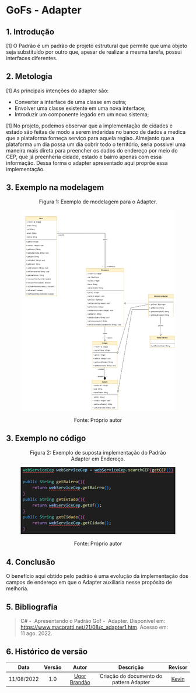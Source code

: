 # GoFs - Adapter

## 1. Introdução
[1] O Padrão é um padrão de projeto estrutural que permite que uma objeto seja substituído por outro que, apesar de realizar a mesma tarefa, possui interfaces diferentes.

## 2. Metologia
[1] As principais intenções do adapter são:
- Converter a interface de uma classe em outra;
- Envolver uma classe existente em uma nova interface;
- Introduzir um componente legado em um novo sistema; 

[1] No projeto, podemos observar que a implementação de cidades e estado são feitas de modo a serem inderidas no banco de dados a medica que a plataforma forneça serviço para aquela regiao. Almejanto que a plataforma um dia possa um dia cobrir todo o território, seria possivel uma maneira mais direta para preencher os dados do endereço por meio do CEP, que já preenheria cidade, estado e bairro apenas com essa informação. Dessa forma o adapter apresentado aqui proprõe essa implementação. 

## 3. Exemplo na modelagem 
<figure>
  <figcaption style="text-align: center !important">
    Figura 1: Exemplo de modelagem para o Adapter.
  </figcaption>

  ![Diagrama de Classes - Interfaces](../img/DiagramaAdapter.png)

  <figcaption style="text-align: center !important">
    Fonte: Próprio autor
  </figcaption>
</figure>

## 3. Exemplo no código

<figure>
  <figcaption style="text-align: center !important">
    Figura 2: Exemplo de suposta implementação do Padrão Adapter em Endereço.
  </figcaption>

  ![Diagrama de Classes - Interfaces](../img/CodigoEstrutualAdapter.png)

  <figcaption style="text-align: center !important">
    Fonte: Próprio autor
  </figcaption>
</figure>



## 4. Conclusão
O benefício aqui obtido pelo padrão é uma evolução da implementação dos campos de endereço em que o Adapter auxiliaria nesse propósito de melhoria.  

## 5. Bibliografia
> C# -  Apresentando o Padrão Gof -  Adapter. Disponível em: <https://www.macoratti.net/21/08/c_adapter1.htm>. Acesso em: 11 ago. 2022.


## 6. Histórico de versão
| Data | Versão | Autor | Descrição | Revisor |
| :-: | :-: | :-: | :-: | :-: |
| 11/08/2022 | 1.0 | [Ugor Brandão](https://github.com/ubrando) | Criação do documento do pattern Adapter | [Kevin](https://github.com/k3vin-batista) |
